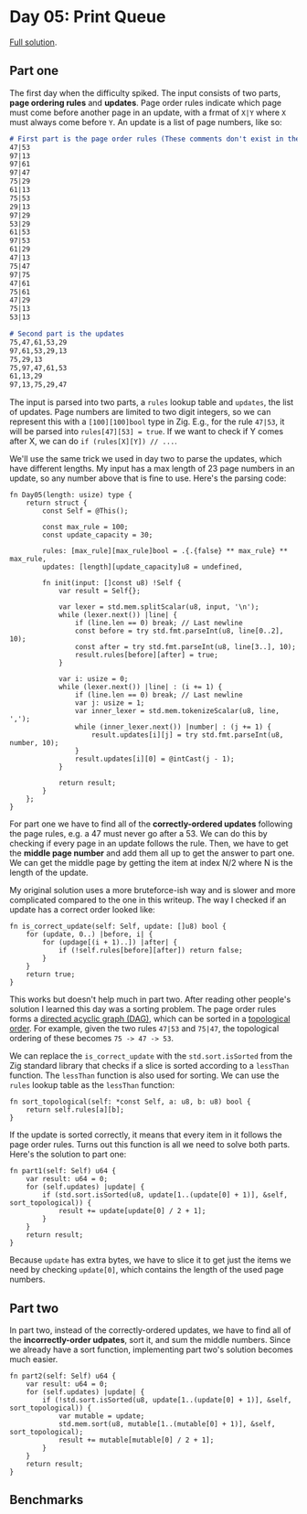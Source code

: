# Day 05: Print Queue

[Full solution](../src/days/day05.zig).

## Part one

The first day when the difficulty spiked. The input consists of two parts, **page ordering rules** and **updates**. Page order rules indicate which page must come before another page in an update, with a frmat of `X|Y` where `X` must always come before `Y`. An update is a list of page numbers, like so:

```md
# First part is the page order rules (These comments don't exist in the actual input)
47|53
97|13
97|61
97|47
75|29
61|13
75|53
29|13
97|29
53|29
61|53
97|53
61|29
47|13
75|47
97|75
47|61
75|61
47|29
75|13
53|13

# Second part is the updates
75,47,61,53,29
97,61,53,29,13
75,29,13
75,97,47,61,53
61,13,29
97,13,75,29,47
```


The input is parsed into two parts, a `rules` lookup table and `updates`, the list of updates. Page numbers are limited to two digit integers, so we can represent this with a `[100][100]bool` type in Zig. E.g., for the rule `47|53`, it will be parsed into `rules[47][53] = true`. If we want to check if Y comes after X, we can do `if (rules[X][Y]) // ...`.

We'll use the same trick we used in day two to parse the updates, which have different lengths. My input has a max length of 23 page numbers in an update, so any number above that is fine to use. Here's the parsing code:

```zig
fn Day05(length: usize) type {
    return struct {
        const Self = @This();

        const max_rule = 100;
        const update_capacity = 30;

        rules: [max_rule][max_rule]bool = .{.{false} ** max_rule} ** max_rule,
        updates: [length][update_capacity]u8 = undefined,

        fn init(input: []const u8) !Self {
            var result = Self{};

            var lexer = std.mem.splitScalar(u8, input, '\n');
            while (lexer.next()) |line| {
                if (line.len == 0) break; // Last newline
                const before = try std.fmt.parseInt(u8, line[0..2], 10);
                const after = try std.fmt.parseInt(u8, line[3..], 10);
                result.rules[before][after] = true;
            }

            var i: usize = 0;
            while (lexer.next()) |line| : (i += 1) {
                if (line.len == 0) break; // Last newline
                var j: usize = 1;
                var inner_lexer = std.mem.tokenizeScalar(u8, line, ',');
                while (inner_lexer.next()) |number| : (j += 1) {
                    result.updates[i][j] = try std.fmt.parseInt(u8, number, 10);
                }
                result.updates[i][0] = @intCast(j - 1);
            }

            return result;
        }
    };
}
```

For part one we have to find all of the **correctly-ordered updates** following the page rules, e.g. a 47 must never go after a 53. We can do this by checking if every page in an update follows the rule. Then, we have to get the **middle page number** and add them all up to get the answer to part one. We can get the middle page by getting the item at index N/2 where N is the length of the update.

My original solution uses a more bruteforce-ish way and is slower and more complicated compared to the one in this writeup. The way I checked if an update has a correct order looked like:

```zig
fn is_correct_update(self: Self, update: []u8) bool {
    for (update, 0..) |before, i| {
        for (updage[(i + 1)..]) |after| {
            if (!self.rules[before][after]) return false;
        }
    }
    return true;
}
```

This works but doesn't help much in part two. After reading other people's solution I learned this day was a sorting problem. The page order rules forms a [directed acyclic graph (DAG)](https://en.wikipedia.org/wiki/Directed_acyclic_graph), which can be sorted in a [topological order](https://en.wikipedia.org/wiki/Topological_ordering). For example, given the two rules `47|53` and `75|47`, the topological ordering of these becomes `75 -> 47 -> 53`.

We can replace the `is_correct_update` with the `std.sort.isSorted` from the Zig standard library that checks if a slice is sorted according to a `lessThan` function. The `lessThan` function is also used for sorting. We can use the `rules` lookup table as the `lessThan` function:

```zig
fn sort_topological(self: *const Self, a: u8, b: u8) bool {
    return self.rules[a][b];
}
```

If the update is sorted correctly, it means that every item in it follows the page order rules. Turns out this function is all we need to solve both parts. Here's the solution to part one:

```zig
fn part1(self: Self) u64 {
    var result: u64 = 0;
    for (self.updates) |update| {
        if (std.sort.isSorted(u8, update[1..(update[0] + 1)], &self, sort_topological)) {
            result += update[update[0] / 2 + 1];
        }
    }
    return result;
}
```

Because `update` has extra bytes, we have to slice it to get just the items we need by checking `update[0]`, which contains the length of the used page numbers.

## Part two

In part two, instead of the correctly-ordered updates, we have to find all of the **incorrectly-order udpates**, sort it, and sum the middle numbers. Since we already have a sort function, implementing part two's solution becomes much easier.

```zig
fn part2(self: Self) u64 {
    var result: u64 = 0;
    for (self.updates) |update| {
        if (!std.sort.isSorted(u8, update[1..(update[0] + 1)], &self, sort_topological)) {
            var mutable = update;
            std.mem.sort(u8, mutable[1..(mutable[0] + 1)], &self, sort_topological);
            result += mutable[mutable[0] / 2 + 1];
        }
    }
    return result;
}
```

## Benchmarks
